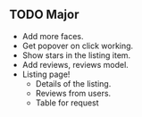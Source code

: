 ## TODO Major

* Add more faces.
* Get popover on click working.
* Show stars in the listing item.
* Add reviews, reviews model.
* Listing page!
    * Details of the listing.
    * Reviews from users.
    * Table for request
